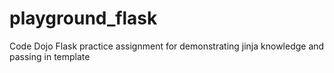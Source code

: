 # playground_flask
Code Dojo Flask practice assignment for demonstrating jinja knowledge and passing in template
